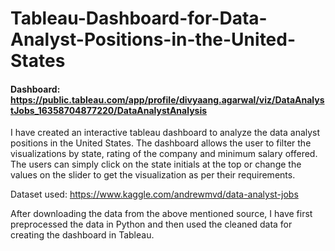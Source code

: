 # Tableau-Dashboard-for-Data-Analyst-Positions-in-the-United-States

#### Dashboard: https://public.tableau.com/app/profile/divyaang.agarwal/viz/DataAnalystJobs_16358704877220/DataAnalystAnalysis

I have created an interactive tableau dashboard to analyze the data analyst positions in the United States. The dashboard allows the user to filter the visualizations by state, rating of the company and minimum salary offered. The users can simply click on the state initials at the top or change the values on the slider to get the visualization as per their requirements.

Dataset used: https://www.kaggle.com/andrewmvd/data-analyst-jobs

After downloading the data from the above mentioned source, I have first preprocessed the data in Python and then used the cleaned data for creating the dashboard in Tableau. 



